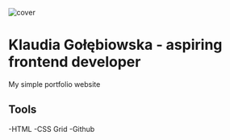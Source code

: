 ![cover](https://klaudiagolebiowska.github.io/CodersCamp2020.Project.HTML-CSS.BusinessCard/img/readme.png.)

# Klaudia Gołębiowska - aspiring frontend developer

My simple portfolio website

## Tools

-HTML
-CSS Grid
-Github
